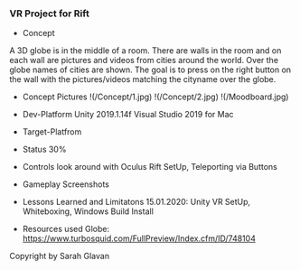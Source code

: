 ### VR Project for Rift
* Concept

A 3D globe is in the middle of a room. There are walls in the room and on each wall are pictures and videos from cities around the world. Over the globe names of cities are shown. The goal is to press on the right button on the wall with the pictures/videos matching the cityname over the globe.

* Concept Pictures
!(/Concept/1.jpg)
!(/Concept/2.jpg)
!(/Moodboard.jpg)

* Dev-Platform
Unity 2019.1.14f
Visual Studio 2019 for Mac

* Target-Platfrom
* Status
30%

* Controls
look around with Oculus Rift SetUp, Teleporting via Buttons

* Gameplay Screenshots
* Lessons Learned and Limitatons
15.01.2020: Unity VR SetUp, Whiteboxing, Windows Build Install
* Resources used
Globe: https://www.turbosquid.com/FullPreview/Index.cfm/ID/748104


Copyright by Sarah Glavan